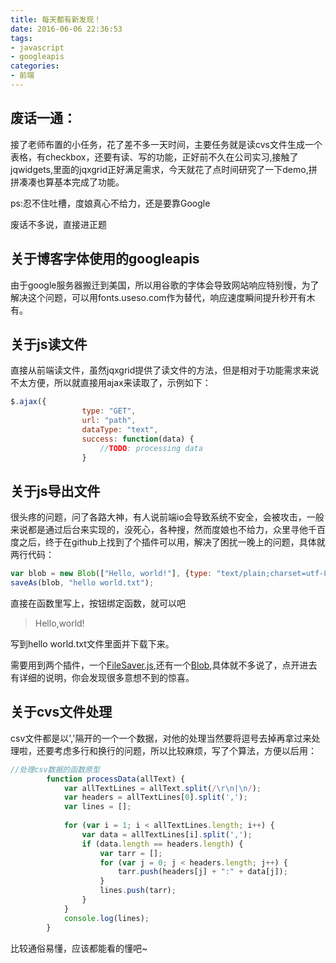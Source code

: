 ```yaml
---
title: 每天都有新发现！
date: 2016-06-06 22:36:53
tags: 
- javascript
- googleapis
categories: 
- 前端
---
```


## 废话一通：
接了老师布置的小任务，花了差不多一天时间，主要任务就是读cvs文件生成一个表格，有checkbox，还要有读、写的功能，正好前不久在公司实习,接触了jqwidgets,里面的jqxgrid正好满足需求，今天就花了点时间研究了一下demo,拼拼凑凑也算基本完成了功能。
<!-- more -->
ps:忍不住吐槽，度娘真心不给力，还是要靠Google

废话不多说，直接进正题

## 关于博客字体使用的googleapis
由于google服务器搬迁到美国，所以用谷歌的字体会导致网站响应特别慢，为了解决这个问题，可以用fonts.useso.com作为替代，响应速度瞬间提升秒开有木有。

## 关于js读文件
直接从前端读文件，虽然jqxgrid提供了读文件的方法，但是相对于功能需求来说不太方便，所以就直接用ajax来读取了，示例如下：
``` javascript
$.ajax({
                type: "GET",
                url: "path",
                dataType: "text",
                success: function(data) {
                    //TODO: processing data
                }
```

## 关于js导出文件
很头疼的问题，问了各路大神，有人说前端io会导致系统不安全，会被攻击，一般来说都是通过后台来实现的，没死心，各种搜，然而度娘也不给力，众里寻他千百度之后，终于在github上找到了个插件可以用，解决了困扰一晚上的问题，具体就两行代码：
``` javascript
var blob = new Blob(["Hello, world!"], {type: "text/plain;charset=utf-8"});
saveAs(blob, "hello world.txt");
```
直接在函数里写上，按钮绑定函数，就可以吧
>Hello,world!

写到hello world.txt文件里面并下载下来。

需要用到两个插件，一个[FileSaver.js](https://github.com/eligrey/FileSaver.js),还有一个[Blob](https://github.com/eligrey/Blob.js),具体就不多说了，点开进去有详细的说明，你会发现很多意想不到的惊喜。

## 关于cvs文件处理
csv文件都是以','隔开的一个一个数据，对他的处理当然要将逗号去掉再拿过来处理啦，还要考虑多行和换行的问题，所以比较麻烦，写了个算法，方便以后用：
``` javascript
//处理csv数据的函数原型
        function processData(allText) {
            var allTextLines = allText.split(/\r\n|\n/);
            var headers = allTextLines[0].split(',');
            var lines = [];
            
            for (var i = 1; i < allTextLines.length; i++) {
                var data = allTextLines[i].split(',');
                if (data.length == headers.length) {
                    var tarr = [];
                    for (var j = 0; j < headers.length; j++) {
                        tarr.push(headers[j] + ":" + data[j]);
                    }
                    lines.push(tarr);
                }
            }
            console.log(lines);
        }
```
比较通俗易懂，应该都能看的懂吧~

